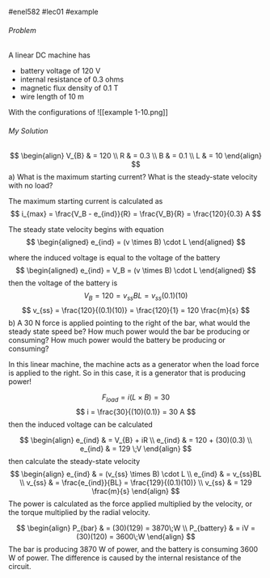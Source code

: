 #enel582 #lec01 #example 

###### Problem

A linear DC machine has
- battery voltage of 120 V
- internal resistance of 0.3 ohms
- magnetic flux density of 0.1 T
- wire length of 10 m

With the configurations of
![[example 1-10.png]]

###### My Solution

$$
\begin{align}
V_{B}  & = 120 \\
R  & = 0.3 \\
B  & = 0.1 \\
L  & = 10
\end{align}
$$
a) What is the maximum starting current? What is the steady-state velocity with no load?

The maximum starting current is calculated as
$$
i_{max} = \frac{V_B - e_{ind}}{R} = \frac{V_B}{R} = \frac{120}{0.3} A
$$

The steady state velocity begins with equation
$$
\begin{aligned}
e_{ind} = (v \times B) \cdot L
\end{aligned}
$$

where the induced voltage is equal to the voltage of the battery
$$
\begin{aligned}
e_{ind} = V_B = (v \times B) \cdot L
\end{aligned}
$$
then the voltage of the battery is 
$$
V_{B} = 120 = v_{ss}BL = v_{ss}(0.1)(10)
$$
$$
v_{ss} = \frac{120}{(0.1)(10)} = \frac{120}{1} = 120 \frac{m}{s}
$$
b) A 30 N force is applied pointing to the right of the bar, what would the steady state speed be? How much power would the bar be producing or consuming? How much power would the battery be producing or consuming?

In this linear machine, the machine acts as a generator when the load force is applied to the right. So in this case, it is a generator that is producing power!

$$
F_{load} = i(L \times B) = 30
$$
$$
i = \frac{30}{(10)(0.1)} = 30 A
$$
then the induced  voltage can be calculated

$$
\begin{align}
e_{ind}  & = V_{B} + iR \\
e_{ind}  & = 120 + (30)(0.3) \\
e_{ind}  & = 129 \;V
\end{align}
$$
then calculate the steady-state velocity
$$
\begin{align}
e_{ind} & = (v_{ss} \times B) \cdot L \\
e_{ind} & = v_{ss}BL \\
v_{ss}  & = \frac{e_{ind}}{BL} = \frac{129}{(0.1)(10)} \\
v_{ss}  & = 129 \frac{m}{s}
\end{align}
$$
The power is calculated as the force applied multiplied by the velocity, or the torque multiplied by the radial velocity.

$$
\begin{align}
P_{bar} & = (30)(129) = 3870\;W \\
P_{battery} & = iV = (30)(120) = 3600\;W
\end{align}
$$
The bar is producing 3870 W of power, and the battery is consuming 3600 W of power. The difference is caused by the internal resistance of the circuit.
